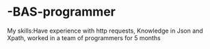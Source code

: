 # -BAS-programmer
 My skills:Have experience with http requests, Knowledge in Json and Xpath, worked in a team of programmers for 5 months
